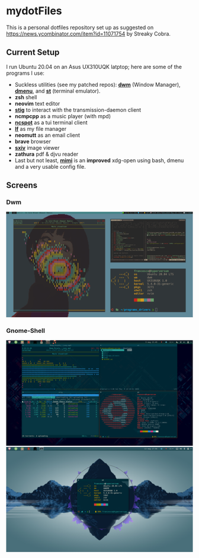 # mydotFiles

This is a personal dotfiles repository set up as suggested on https://news.ycombinator.com/item?id=11071754 by Streaky Cobra.

## Current Setup

I run Ubuntu 20.04 on an Asus UX310UQK latptop; here are some of the programs I use:
- Suckless utilities (see my patched repos):  **[dwm](https://github.com/BachoSeven/dwm)** (Window Manager), **[dmenu](https://github.com/BachoSeven/dmenu)**, and **[st](https://github.com/BachoSeven/st)** (terminal emulator).
- **zsh**  shell
- **neovim** text editor
- **[stig](https://github.com/rndusr/stig)** to interact with the transmission-daemon client
- **ncmpcpp** as a music player (with mpd)
- **[ncspot](https://github.com/hrkfdn/ncspot)** as a tui terminal client
- **[lf](https://github.com/gokcehan/lf)** as my file manager
- **neomutt** as an email client
- **brave** browser
- **[sxiv](https://github.com/muennich/sxiv)** image viewer
- **zathura** pdf & djvu reader
- Last but not least, **[mimi](https://github.com/BachoSeven/mimi)** is an __improved__ xdg-open using bash, dmenu and a very usable config file.

## Screens

### Dwm

<img src="pics/screens/ricing/dwm.png" alt="dwm"/>

### Gnome-Shell

<img src="pics/screens/ricing/new_rice1.png" alt="screenshot"/>

<img src="pics/screens/ricing/new_rice-small.png" alt="pfetch"/>
